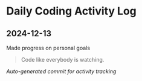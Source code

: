 # Daily Coding Activity Log

## 2024-12-13

Made progress on personal goals

> Code like everybody is watching.

*Auto-generated commit for activity tracking*
